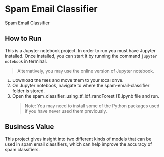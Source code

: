 # Spam Email Classifier
Spam Email Classifier

## How to Run
This is a Jupyter notebook project. In order to run you must have Jupyter installed. 
Once installed, you can start it by running the command `jupyter notebook` in terminal. 
> Alternatively, you may use the online version of Jupyter notebook.

1. Download the files and move them to your local drive.
2. On Jupyter notebook, navigate to where the spam-email-classifier folder is stored.
3. Open the spam_classifier_using_tf_idf_randForest (1).ipynb file and run.
   > Note: You may need to install some of the Python packages used if you have never used them previously.

## Business Value
This project gives insight into two different kinds of models that can be used in spam email classifiers, which can help improve the accuracy of spam classifiers.
